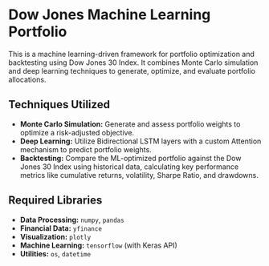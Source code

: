 # Dow Jones Machine Learning Portfolio

This is a machine learning-driven framework for portfolio optimization and backtesting using Dow Jones 30 Index. It combines Monte Carlo simulation and deep learning techniques to generate, optimize, and evaluate portfolio allocations.

## Techniques Utilized
- **Monte Carlo Simulation:** Generate and assess portfolio weights to optimize a risk-adjusted objective.
- **Deep Learning:** Utilize Bidirectional LSTM layers with a custom Attention mechanism to predict portfolio weights.
- **Backtesting:** Compare the ML-optimized portfolio against the Dow Jones 30 Index using historical data, calculating key performance metrics like cumulative returns, volatility, Sharpe Ratio, and drawdowns.

## Required Libraries
- **Data Processing:** `numpy`, `pandas`
- **Financial Data:** `yfinance`
- **Visualization:** `plotly`
- **Machine Learning:** `tensorflow` (with Keras API)
- **Utilities:** `os`, `datetime`

